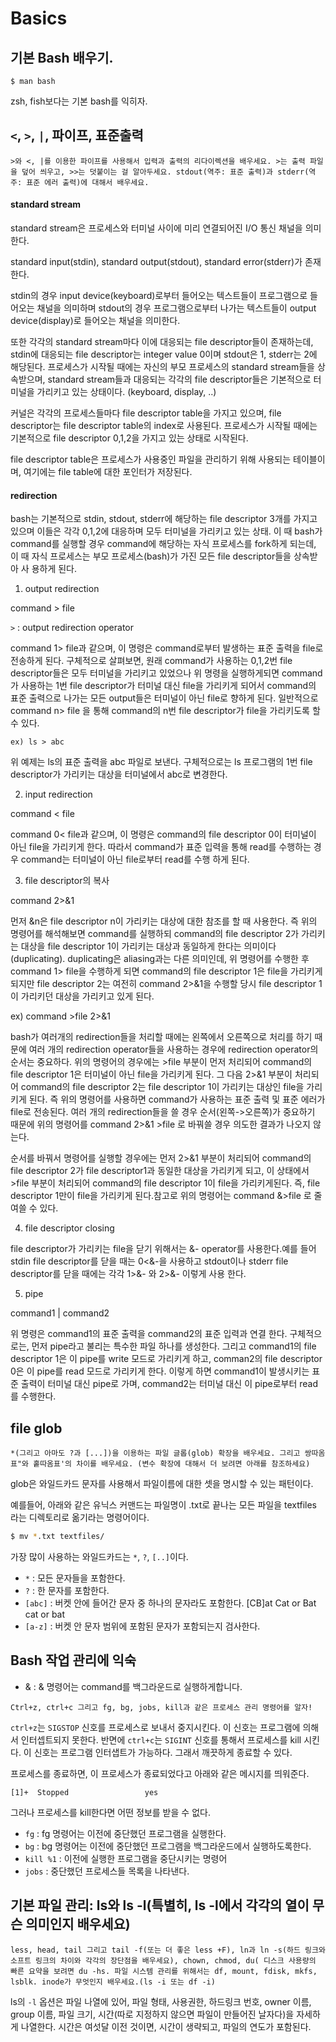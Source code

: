 Basics
==============================================================

## 기본 Bash 배우기.
```
$ man bash
```
zsh, fish보다는 기본 bash를 익히자.

## `<`, `>`, `|`, 파이프, 표준출력
```
>와 <, |를 이용한 파이프를 사용해서 입력과 출력의 리다이렉션을 배우세요. >는 출력 파일을 덮어 씌우고, >>는 덧붙이는 걸 알아두세요. stdout(역주: 표준 출력)과 stderr(역주: 표준 에러 출력)에 대해서 배우세요.
```
#### standard stream
standard stream은 프로세스와 터미널 사이에 미리 연결되어진 I/O 통신 채널을 의미한다.

standard input(stdin), standard output(stdout), standard error(stderr)가 존재한다.

stdin의 경우 input device(keyboard)로부터 들어오는 텍스트들이 프로그램으로 들어오는 채널을 의미하며
stdout의 경우 프로그램으로부터 나가는 텍스트들이 output device(display)로 들어오는 채널을 의미한다.

또한 각각의 standard stream마다 이에 대응되는 file descriptor들이 존재하는데, stdin에 대응되는 file descriptor는
integer value 0이며 stdout은 1, stderr는 2에 해당된다. 프로세스가 시작될 때에는 자신의 부모 프로세스의 standard
stream들을 상속받으며, standard stream들과 대응되는 각각의 file descriptor들은 기본적으로 터미널을 가리키고
있는 상태이다. (keyboard, display, ..)

커널은 각각의 프로세스들마다 file descriptor table을 가지고 있으며, file descriptor는 file descriptor table의 index로 사용된다.
프로세스가 시작될 때에는 기본적으로 file descriptor 0,1,2을 가지고 있는 상태로 시작된다.

file descriptor table은 프로세스가 사용중인 파일을 관리하기 위해 사용되는 테이블이며, 여기에는 file table에 대한 포인터가 저장된다.

#### redirection

bash는 기본적으로 stdin, stdout, stderr에 해당하는 file descriptor 3개를 가지고 있으며 이들은 각각 0,1,2에 대응하며 모두 터미널을 가리키고 있는 상태.
이 때 bash가 command를 실행할 경우 command에 해당하는 자식 프로세스를 fork하게 되는데, 이 때 자식 프로세스는 부모 프로세스(bash)가 가진 모든 file descriptor들을 상속받아 사
용하게 된다.

1. output redirection

command > file

`>` : output redirection operator

command 1> file과 같으며, 이 명령은 command로부터 발생하는 표준 출력을 file로 전송하게 된다. 구체적으로 살펴보면, 원래 command가 사용하는 0,1,2번 file descriptor들은 모두 터미널을 가리키고 있었으나 위 명령을 실행하게되면 command가 사용하는 1번 file descriptor가 터미널 대신 file을 가리키게 되어서 command의 표준 출력으로 나가는 모든 output들은 터미널이 아닌 file로 향하게 된다. 일반적으로 command n> file 을 통해 command의 n번 file descriptor가 file을 가리키도록 할 수 있다.

```
ex) ls > abc
```

위 예제는 ls의 표준 출력을 abc 파일로 보낸다. 구체적으로는 ls 프로그램의 1번 file descriptor가 가리키는 대상을 터미널에서 abc로 변경한다.

2. input redirection

command < file

command 0< file과 같으며, 이 명령은 command의 file descriptor 0이 터미널이 아닌 file을 가리키게 한다. 따라서 command가 표준 입력을 통해 read를 수행하는 경우 command는 터미널이 아닌 file로부터 read를 수행 하게 된다.


3. file descriptor의 복사

command 2>&1

먼저 &n은 file descriptor n이 가리키는 대상에 대한 참조를 할 때 사용한다. 즉 위의 명령어를 해석해보면 command를 실행하되 command의 file descriptor 2가 가리키는 대상을 file descriptor 1이 가리키는 대상과 동일하게 한다는 의미이다(duplicating). duplicating은 aliasing과는 다른 의미인데, 위 명령어를 수행한 후 command 1> file을
수행하게 되면 command의 file descriptor 1은 file을 가리키게 되지만 file descriptor 2는 여전히 command 2>&1을 수행할 당시 file descriptor 1이 가리키던 대상을 가리키고 있게 된다.

ex) command >file 2>&1


bash가 여러개의 redirection들을 처리할 때에는 왼쪽에서 오른쪽으로 처리를 하기 때문에 여러 개의 redirection operator들을 사용하는 경우에 redirection operator의 순서는 중요하다. 위의 명령어의 경우에는 >file 부분이 먼저 처리되어 command의 file descriptor 1은 터미널이 아닌 file을 가리키게 된다. 그 다음 2>&1 부분이 처리되어
command의 file descriptor 2는 file descriptor 1이 가리키는 대상인 file을 가리키게 된다. 즉 위의 명령어를 사용하면 command가 사용하는 표준 출력 및 표준 에러가 file로 전송된다. 여러 개의 redirection들을 쓸 경우 순서(왼쪽->오른쪽)가 중요하기 때문에 위의 명령어를 command 2>&1 >file 로 바꿔쓸 경우 의도한 결과가 나오지 않는다.

순서를 바꿔서 명령어를 실행할 경우에는 먼저 2>&1 부분이 처리되어 command의 file descriptor 2가 file descriptor1과 동일한 대상을 가리키게 되고, 이 상태에서 >file 부분이 처리되어 command의 file descriptor 1이 file을 가리키게된다. 즉, file descriptor 1만이 file을 가리키게 된다.참고로 위의 명령어는 command &>file 로 줄여쓸 수 있다.


4. file descriptor closing

file descriptor가 가리키는 file을 닫기 위해서는 &- operator를 사용한다.예를 들어 stdin file descriptor를 닫을 때는 0<&-을 사용하고 stdout이나 stderr file descriptor를 닫을 때에는 각각 1>&- 와 2>&- 이렇게 사용 한다.

5. pipe

command1 | command2

위 명령은 command1의 표준 출력을 command2의 표준 입력과 연결 한다. 구체적으로는, 먼저 pipe라고 불리는 특수한 파일 하나를 생성한다. 그리고 command1의 file descriptor 1은 이 pipe를 write 모드로 가리키게 하고, comman2의 file descriptor 0은 이 pipe를 read 모드로 가리키게 한다. 이렇게 하면 command1이 발생시키는 표준
출력이 터미널 대신 pipe로 가며, command2는 터미널 대신 이 pipe로부터 read를 수행한다.


## file glob
```
*(그리고 아마도 ?과 [...])을 이용하는 파일 글롭(glob) 확장을 배우세요. 그리고 쌍따옴표"와 홑따옴표'의 차이를 배우세요. (변수 확장에 대해서 더 보려면 아래를 참조하세요)
```

glob은 와일드카드 문자를 사용해서 파일이름에 대한 셋을 명시할 수 있는 패턴이다.

예를들어, 아래와 같은 유닉스 커맨드는 파일명이 .txt로 끝나는 모든 파일을 textfiles 라는 디렉토리로 옮기라는 명령어이다.

```bash
$ mv *.txt textfiles/
```
가장 많이 사용하는 와일드카드는 `*`, `?`, `[..]`이다.

- `*` : 모든 문자들을 포함한다.
- `?` : 한 문자를 포함한다.
- `[abc]` : 버켓 안에 들어간 문자 중 하나의 문자라도 포함한다.	[CB]at	Cat or Bat	cat or bat
- `[a-z]` : 버켓 안 문자 범위에 포함된 문자가 포함되는지 검사한다.

## Bash 작업 관리에 익숙

- & : & 명령어는 command를 백그라운드로 실행하게합니다.

```
Ctrl+z, ctrl+c 그리고 fg, bg, jobs, kill과 같은 프로세스 관리 명령어를 알자!
```
`ctrl+z`는 `SIGSTOP` 신호를 프로세스로 보내서 중지시킨다. 이 신호는 프로그램에 의해서 인터셉트되지 못한다. 반면에 `ctrl+c`는 `SIGINT` 신호를 통해서 프로세스를 kill 시킨다.
이 신호는 프로그램 인터샙트가 가능하다. 그래서 깨끗하게 종료할 수 있다.

프로세스를 종료하면, 이 프로세스가 종료되었다고 아래와 같은 메시지를 띄워준다.
```
[1]+  Stopped                 yes
```

그러나 프로세스를 kill한다면 어떤 정보를 받을 수 없다.

- `fg` : fg 명령어는 이전에 중단했던 프로그램을 실행한다.
- `bg` : bg 명령어는 이전에 중단했던 프로그램을 백그라운드에서 실행하도록한다.
- `kill %1` : 이전에 실행한 프로그램을 중단시키는 명령어
- `jobs` : 중단했던 프로세스들 목록을 나타낸다.

## 기본 파일 관리: ls와 ls -l(특별히, ls -l에서 각각의 열이 무슨 의미인지 배우세요)
```
less, head, tail 그리고 tail -f(또는 더 좋은 less +F), ln과 ln -s(하드 링크와 소프트 링크의 차이와 각각의 장단점을 배우세요), chown, chmod, du( 디스크 사용량의 빠른 요약을 보려면 du -hs. 파일 시스템 관리를 위해서는 df, mount, fdisk, mkfs, lsblk. inode가 무엇인지 배우세요.(ls -i 또는 df -i)
```

ls의 `-l` 옵션은 파일 나열에 있어, 파일 형태, 사용권한, 하드링크 번호, owner 이름, group 이름, 파일 크기, 시간(따로 지정하지 않으면 파일이 만들어진 날자다)을 자세하게 나열한다. 시간은 여섯달 이전 것이면, 시간이 생략되고, 파일의 연도가 포함된다.
